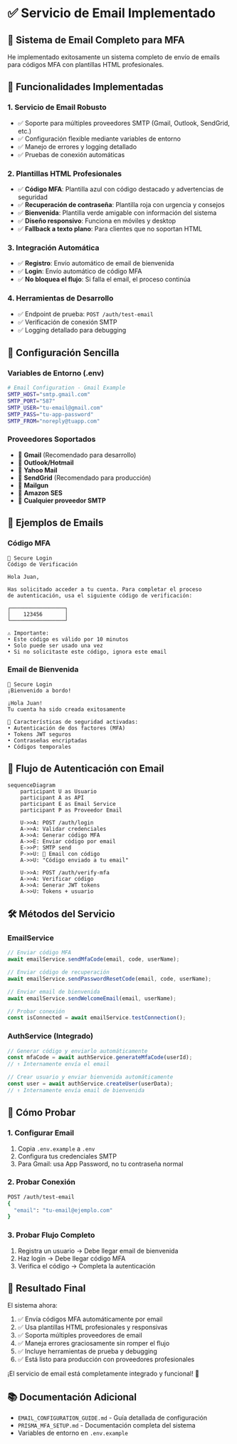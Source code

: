 # ✅ Servicio de Email Implementado

## 🚀 Sistema de Email Completo para MFA

He implementado exitosamente un sistema completo de envío de emails para códigos MFA con plantillas HTML profesionales.

## 📧 Funcionalidades Implementadas

### 1. **Servicio de Email Robusto**
- ✅ Soporte para múltiples proveedores SMTP (Gmail, Outlook, SendGrid, etc.)
- ✅ Configuración flexible mediante variables de entorno
- ✅ Manejo de errores y logging detallado
- ✅ Pruebas de conexión automáticas

### 2. **Plantillas HTML Profesionales**
- ✅ **Código MFA**: Plantilla azul con código destacado y advertencias de seguridad
- ✅ **Recuperación de contraseña**: Plantilla roja con urgencia y consejos
- ✅ **Bienvenida**: Plantilla verde amigable con información del sistema
- ✅ **Diseño responsivo**: Funciona en móviles y desktop
- ✅ **Fallback a texto plano**: Para clientes que no soportan HTML

### 3. **Integración Automática**
- ✅ **Registro**: Envío automático de email de bienvenida
- ✅ **Login**: Envío automático de código MFA
- ✅ **No bloquea el flujo**: Si falla el email, el proceso continúa

### 4. **Herramientas de Desarrollo**
- ✅ Endpoint de prueba: `POST /auth/test-email`
- ✅ Verificación de conexión SMTP
- ✅ Logging detallado para debugging

## 🔧 Configuración Sencilla

### Variables de Entorno (.env)
```bash
# Email Configuration - Gmail Example
SMTP_HOST="smtp.gmail.com"
SMTP_PORT="587"
SMTP_USER="tu-email@gmail.com"
SMTP_PASS="tu-app-password"
SMTP_FROM="noreply@tuapp.com"
```

### Proveedores Soportados
- 📧 **Gmail** (Recomendado para desarrollo)
- 📧 **Outlook/Hotmail**
- 📧 **Yahoo Mail**
- 📧 **SendGrid** (Recomendado para producción)
- 📧 **Mailgun**
- 📧 **Amazon SES**
- 📧 **Cualquier proveedor SMTP**

## 🎨 Ejemplos de Emails

### Código MFA
```
🔐 Secure Login
Código de Verificación

Hola Juan,

Has solicitado acceder a tu cuenta. Para completar el proceso 
de autenticación, usa el siguiente código de verificación:

┌─────────────────┐
│    123456       │
└─────────────────┘

⚠️ Importante:
• Este código es válido por 10 minutos
• Solo puede ser usado una vez
• Si no solicitaste este código, ignora este email
```

### Email de Bienvenida
```
🎉 Secure Login
¡Bienvenido a bordo!

¡Hola Juan!
Tu cuenta ha sido creada exitosamente

🔐 Características de seguridad activadas:
• Autenticación de dos factores (MFA)
• Tokens JWT seguros
• Contraseñas encriptadas
• Códigos temporales
```

## 🔄 Flujo de Autenticación con Email

```mermaid
sequenceDiagram
    participant U as Usuario
    participant A as API
    participant E as Email Service
    participant P as Proveedor Email

    U->>A: POST /auth/login
    A->>A: Validar credenciales
    A->>A: Generar código MFA
    A->>E: Enviar código por email
    E->>P: SMTP send
    P->>U: 📧 Email con código
    A->>U: "Código enviado a tu email"
    
    U->>A: POST /auth/verify-mfa
    A->>A: Verificar código
    A->>A: Generar JWT tokens
    A->>U: Tokens + usuario
```

## 🛠️ Métodos del Servicio

### EmailService
```typescript
// Enviar código MFA
await emailService.sendMfaCode(email, code, userName);

// Enviar código de recuperación
await emailService.sendPasswordResetCode(email, code, userName);

// Enviar email de bienvenida
await emailService.sendWelcomeEmail(email, userName);

// Probar conexión
const isConnected = await emailService.testConnection();
```

### AuthService (Integrado)
```typescript
// Generar código y enviarlo automáticamente
const mfaCode = await authService.generateMfaCode(userId);
// ↑ Internamente envía el email

// Crear usuario y enviar bienvenida automáticamente
const user = await authService.createUser(userData);
// ↑ Internamente envía email de bienvenida
```

## 🧪 Cómo Probar

### 1. Configurar Email
1. Copia `.env.example` a `.env`
2. Configura tus credenciales SMTP
3. Para Gmail: usa App Password, no tu contraseña normal

### 2. Probar Conexión
```bash
POST /auth/test-email
{
  "email": "tu-email@ejemplo.com"
}
```

### 3. Probar Flujo Completo
1. Registra un usuario → Debe llegar email de bienvenida
2. Haz login → Debe llegar código MFA
3. Verifica el código → Completa la autenticación

## 🎯 Resultado Final

El sistema ahora:
1. ✅ Envía códigos MFA automáticamente por email
2. ✅ Usa plantillas HTML profesionales y responsivas
3. ✅ Soporta múltiples proveedores de email
4. ✅ Maneja errores graciosamente sin romper el flujo
5. ✅ Incluye herramientas de prueba y debugging
6. ✅ Está listo para producción con proveedores profesionales

¡El servicio de email está completamente integrado y funcional! 🎉

## 📚 Documentación Adicional

- `EMAIL_CONFIGURATION_GUIDE.md` - Guía detallada de configuración
- `PRISMA_MFA_SETUP.md` - Documentación completa del sistema
- Variables de entorno en `.env.example`
